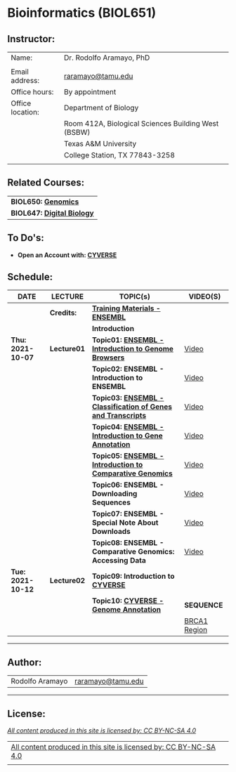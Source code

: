 # **Bioinformatics (BIOL651)**

## **Instructor:**

|                  |                                                     |
|------------------|-----------------------------------------------------|
| Name:            | Dr. Rodolfo Aramayo, PhD                            |
|                  |                                                     |
| Email address:   | raramayo@tamu.edu                                   |
| Office hours:    | By appointment                                      |
| Office location: | Department of Biology                               |
|                  | Room 412A, Biological Sciences Building West (BSBW) |
|                  | Texas A&M University                                |
|                  | College Station, TX 77843-3258                      |
|                  |                                                     |


## **Related Courses:**

|                                                                     |
|---------------------------------------------------------------------|
| **BIOL650: [Genomics](./BIOL650_2022_S01A_Flier.pages.pdf)**        |
| **BIOL647: [Digital Biology](./BIOL647_2022_S01B_Flier.pages.pdf)** |

## **To Do's:**

-   **Open an Account with: [CYVERSE](https://user.cyverse.org)**

## **Schedule:**

| **DATE**            | **LECTURE**   | **TOPIC(s)**                                                                                                    | **VIDEO(S)**                                                                                       |
|---------------------|---------------|-----------------------------------------------------------------------------------------------------------------|----------------------------------------------------------------------------------------------------|
|                     | **Credits:**  | **[Training Materials - ENSEMBL](./Credits.pdf)**                                                               |                                                                                                    |
|                     |               | **Introduction**                                                                                                |                                                                                                    |
| **Thu: 2021-10-07** | **Lecture01** | **Topic01: [ENSEMBL - Introduction to Genome Browsers](./Introduction_To_Genome_Browsers.pdf)**                 | [Video](https://youtu.be/7KeOc_fhLs8)                                                              |
|                     |               | **Topic02: ENSEMBL - Introduction to ENSEMBL**                                                                  | [Video](https://youtu.be/yEVyOdvy6_Y)                                                              |
|                     |               | **Topic03: [ENSEMBL - Classification of Genes and Transcripts](./Classification_Of_Genes_And_Transcripts.pdf)** | [Video](https://youtu.be/XnlWyBZre_c)                                                              |
|                     |               | **Topic04: [ENSEMBL - Introduction to Gene Annotation](./Introduction_To_Gene_Annotation.pdf)**                 | [Video](https://youtu.be/aimjRV18uWQ)                                                              |
|                     |               | **Topic05: [ENSEMBL - Introduction to Comparative Genomics](./Introduction_To_Comparative_Genomics.pdf)**       | [Video](https://youtu.be/XPKuxnJHLvc)                                                              |
|                     |               | **Topic06: ENSEMBL - Downloading Sequences**                                                                    | [Video](https://youtu.be/jwaFbz06IWY)                                                              |
|                     |               | **Topic07: ENSEMBL - Special Note About Downloads**                                                             | [Video](https://youtu.be/hItfxy0bwWM)                                                              |
|                     |               | **Topic08: ENSEMBL - Comparative Genomics: Accessing Data**                                                     | [Video](https://youtu.be/JzZiamI9BOY)                                                              |
| **Tue: 2021-10-12** | **Lecture02** | **Topic09: Introduction to [CYVERSE](https://cyverse.org/)**                                                    |                                                                                                    |
|                     |               | **Topic10: [CYVERSE - Genome Annotation](https://youtu.be/jY5jQoglke8)**                                        | **SEQUENCE**                                                                                       |
|                     |               |                                                                                                                 | [BRCA1 Region](https://drive.google.com/file/d/17dUp4I6nPT4oGk8BRG179onK4CGVkdIe/view?usp=sharing) |
------------------------------------------------------------------------
## **Author:**

|                 |                   |
|-----------------|-------------------|
| Rodolfo Aramayo | raramayo@tamu.edu |

------------------------------------------------------------------------

## **License:**

_[All content produced in this site is licensed by: CC BY-NC-SA 4.0](http://creativecommons.org/licenses/by-nc-sa/4.0/)_

|                                                                                                                        |
|------------------------------------------------------------------------------------------------------------------------|
| [All content produced in this site is licensed by: CC BY-NC-SA 4.0](http://creativecommons.org/licenses/by-nc-sa/4.0/) |
|                                                                                                                        |
